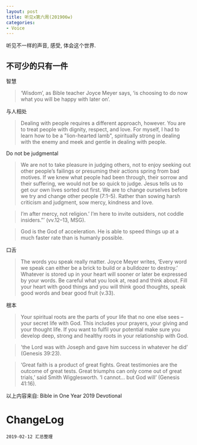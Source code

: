 ```yaml
---
layout: post
title: 听见x第六周(201906w)
categories:
- Voice
---
```

听见不一样的声音, 感受, 体会这个世界.

## 不可少的只有一件

智慧

> ‘Wisdom’, as Bible teacher Joyce Meyer says, ‘is choosing to do now what you will be happy with later on’. 

与人相处

> Dealing with people requires a different approach, however. You are to treat people with dignity, respect, and love. For myself, I had to learn how to be a "lion-hearted lamb", spiritually strong in dealing with the enemy and meek and gentle in dealing with people.

Do not be judgmental 

> We are not to take pleasure in judging others, not to enjoy seeking out other people’s failings or presuming their actions spring from bad motives. If we knew what people had been through, their sorrow and their suffering, we would not be so quick to judge. Jesus tells us to get our own lives sorted out first. We are to change ourselves before we try and change other people (7:1–5). Rather than sowing harsh criticism and judgment, sow mercy, kindness and love. 

> I’m after mercy, not religion.’ I’m here to invite outsiders, not coddle insiders.”’ (vv.12–13, MSG). 

> God is the God of acceleration. He is able to speed things up at a much faster rate than is humanly possible.

口舌

> The words you speak really matter. Joyce Meyer writes, ‘Every word we speak can either be a brick to build or a bulldozer to destroy.’ Whatever is stored up in your heart will sooner or later be expressed by your words. Be careful what you look at, read and think about. Fill your heart with good things and you will think good thoughts, speak good words and bear good fruit (v.33). 

根本

> Your spiritual roots are the parts of your life that no one else sees – your secret life with God. This includes your prayers, your giving and your thought life. If you want to fulfil your potential make sure you develop deep, strong and healthy roots in your relationship with God. 

> 'the Lord was with Joseph and gave him success in whatever he did’ (Genesis 39:23). 

> ‘Great faith is a product of great fights. Great testimonies are the outcome of great tests. Great triumphs can only come out of great trials,’ said Smith Wigglesworth. ‘I cannot… but God will’ (Genesis 41:16).

以上内容来自: Bible in One Year 2019 Devotional 

# ChangeLog

```
2019-02-12 汇总整理
```
